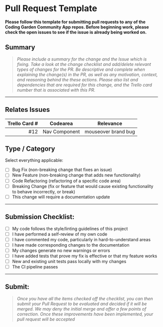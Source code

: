 # Pull Request Template

**Please follow this template for submitting pull requests to any of the Coding
Garden Community App repos. Before beginning work, please check the open issues
to see if the issue is already being worked on.**

## Summary

>*Please include a summary for the change and the Issue which is fixing. Take a
>look at the change checklist and add/delete relevant types of changes for the
>PR. Be descriptive and complete when explaining the change(s) in the PR, as
>well as any motivation, context, and reasoning behind the these actions. Please
>also list and dependencies that are required for this change, and the Trello
>card number that is associated with this PR.*

---

## Relates Issues

| Trello Card # | Codearea      | Relevance           |
| ------------: | ------------- | ------------------- |
| #12           | Nav Component | mouseover brand bug |

## Type / Category

Select everything applicable:

- [ ] Bug Fix (non-breaking change that fixes an issue)
- [ ] New Feature (non-breaking change that adds new functionality)
- [ ] Code Refactoring (refactoring of a specific code area)
- [ ] Breaking Change (fix or feature that would cause existing functionality to
  behave incorrectly, or break)
- [ ] This change will require a documentation update

---

## Submission Checklist:

- [ ] My code follows the style/linting guidelines of this project
- [ ] I have performed a self-review of my own code
- [ ] I have commented my code, particularly in hard-to-understand areas
- [ ] I have made corresponding changes to the documentation
- [ ] My changes generate no new warnings or errors
- [ ] I have added tests that prove my fix is effective or that my feature works
- [ ] New and existing unit tests pass locally with my changes
- [ ] The CI pipeline passes

---

## Submit:
>*Once you have all the items checked off the checklist, you can then submit
>your Pull Request to be evaluated and decided if it will be merged. We may deny
>the initial merge and offer a few points of correction. Once these improvements
>have been implemented, your pull request will be accepted*